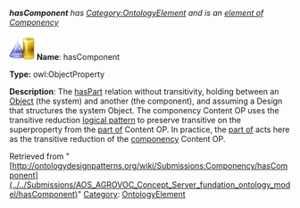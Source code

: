 ___hasComponent__ has [Category:OntologyElement](../../Category/OntologyElement "Category:OntologyElement") and is an [element of](../../Property/ElementOf "Property:ElementOf") [Componency](../../Submissions/Componency "Submissions:Componency")_


  




[![ObjectProperty](../../images/thumb/c/c3/ObjectProperty.gif/45px-ObjectProperty.gif)](../../Image/ObjectProperty.gif "ObjectProperty")
__Name__: hasComponent 


__Type:__ owl:ObjectProperty 


__Description__: The  [hasPart](../../Submissions/PartOf/hasPart "Submissions:PartOf/hasPart") relation without transitivity, holding between an  [Object](../../Image/ObjectProperty.gif "Submissions:Componency/Object") (the system) and another (the component), and assuming a Design that structures the system Object. 
The componency Content OP uses the transitive reduction  [logical pattern](../../Category/LogicalOP "Category:LogicalOP") to preserve transitive on the superproperty from the [part of](../../Submissions/PartOf "Submissions:PartOf") Content OP. In practice, the [part of](../../Submissions/PartOf "Submissions:PartOf") acts here as the transitive reduction of the  [componency](../../Submissions/Componency "Submissions:Componency") Content OP. 





Retrieved from "[http://ontologydesignpatterns.org/wiki/Submissions:Componency/hasComponent](../../Submissions/AOS_AGROVOC_Concept_Server_fundation_ontology_model/hasComponent)"
 [Category](http://ontologydesignpatterns.org/wiki/Special:Categories "Special:Categories"): [OntologyElement](../../Category/OntologyElement "Category:OntologyElement")